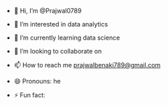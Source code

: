 - 👋 Hi, I’m @Prajwal0789
- 👀 I’m interested in data analytics

- 🌱 I’m currently learning data science
- 💞️ I’m looking to collaborate on 
- 📫 How to reach me prajwalbenaki789@gmail.com
- 😄 Pronouns: he
- ⚡ Fun fact: 

<!---
Prajwal0789/Prajwal0789 is a ✨ special ✨ repository because its `README.md` (this file) appears on your GitHub profile.
You can click the Preview link to take a look at your changes.
--->
